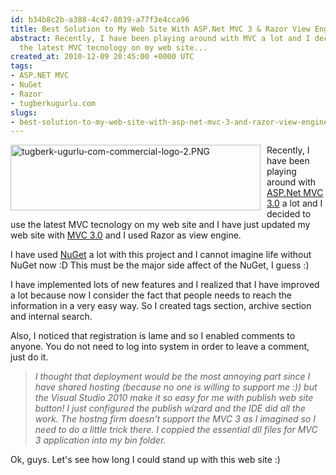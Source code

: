 ```yaml
---
id: b34b8c2b-a388-4c47-8039-a77f3e4cca96
title: Best Solution to My Web Site With ASP.Net MVC 3 & Razor View Engine!
abstract: Recently, I have been playing around with MVC a lot and I decided to use
  the latest MVC tecnology on my web site...
created_at: 2010-12-09 20:45:00 +0000 UTC
tags:
- ASP.NET MVC
- NuGet
- Razor
- tugberkugurlu.com
slugs:
- best-solution-to-my-web-site-with-asp-net-mvc-3-and-razor-view-engine
---
```


<p><img src="../Content/Images/UploadedByAuthors/tugberk-ugurlu-com-commercial-logo-2.PNG" width="400" height="105" alt="tugberk-ugurlu-com-commercial-logo-2.PNG" title="tugberk-ugurlu-com-commercial-logo-2.PNG" style="float: left; margin: 0 10px 10px 0;" />Recently, I have been playing around with <a target="_blank" title="ASP.Net MVC" href="http://asp.net/mvc">ASP.Net MVC 3.0</a> a lot and I decided to use the latest MVC tecnology on my web site and I have just updated my web site with <a target="_blank" title="ASP.Net MVC" href="http://asp.net/mvc">MVC 3.0</a> and I used Razor as view engine.</p>
<p>I have used <a target="_blank" title="NuGet Package Manager Console" href="http://nuget.codeplex.com">NuGet</a> a lot with this project and I cannot imagine life without NuGet now :D This must be the major side affect of the NuGet, I guess :)</p>
<p>I have implemented lots of new features and I realized that I have improved a lot because now I consider the fact that people needs to reach the information in a very easy way. So I created tags section, archive section and internal search.</p>
<p>Also, I noticed that registration is lame and so I enabled comments to anyone. You do not need to log into system in order to leave a comment, just do it.</p>
<blockquote>
<p><em>I thought that deployment would be the most annoying part since I have shared hosting (because no one is willing to support me :)) but the Visual Studio 2010 make it so easy for me with publish web site button! I just configured the publish wizard and the IDE did all the work. The hostng firm doesn't support the MVC 3 as I imagined so I need to do a little trick there. I coppied the essential dll files for MVC 3 application into my bin folder.</em></p>
</blockquote>
<p>Ok, guys. Let's see how long I could stand up with this web site :)</p>